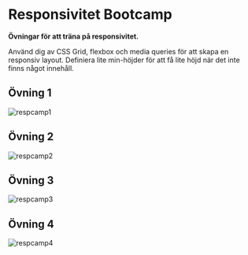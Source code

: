 # Responsivitet Bootcamp
**Övningar för att träna på responsivitet.**

Använd dig av CSS Grid, flexbox och media queries för att skapa en responsiv layout. Definiera lite min-höjder för att få lite höjd när det inte finns något innehåll. 

## Övning 1
![respcamp1](https://user-images.githubusercontent.com/54267140/142991652-6e0dbff4-773b-4386-aa69-2901df974f7b.jpg)

## Övning 2
![respcamp2](https://user-images.githubusercontent.com/54267140/143019138-0bb017e4-9d0b-40b5-8e91-2c713b2e63d1.jpg)

## Övning 3
![respcamp3](https://user-images.githubusercontent.com/54267140/142991700-ae3f0b78-0b24-4c18-8867-7207c0463209.jpg)

## Övning 4
![respcamp4](https://user-images.githubusercontent.com/54267140/142991711-15279a3a-d1e0-4d48-ac06-9a9673b15169.jpg)
